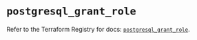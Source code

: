 # `postgresql_grant_role`

Refer to the Terraform Registry for docs: [`postgresql_grant_role`](https://registry.terraform.io/providers/nitrikx/postgresql/1.21.2/docs/resources/grant_role).
